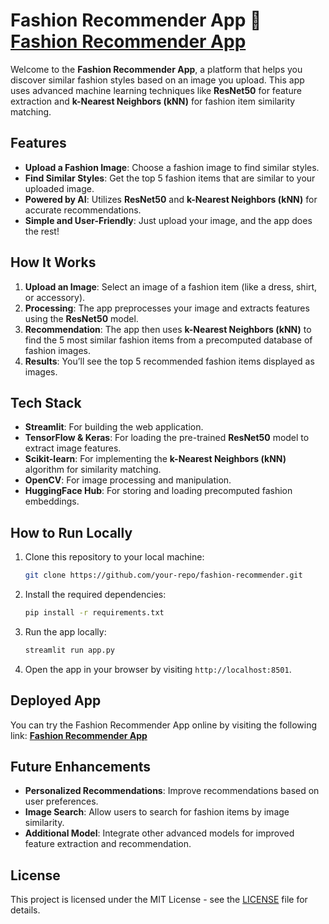 
# Fashion Recommender App 👗 [**Fashion Recommender App**](https://fashion-app.streamlit.app/)

Welcome to the **Fashion Recommender App**, a platform that helps you discover similar fashion styles based on an image you upload. This app uses advanced machine learning techniques like **ResNet50** for feature extraction and **k-Nearest Neighbors (kNN)** for fashion item similarity matching.

## Features

- **Upload a Fashion Image**: Choose a fashion image to find similar styles.
- **Find Similar Styles**: Get the top 5 fashion items that are similar to your uploaded image.
- **Powered by AI**: Utilizes **ResNet50** and **k-Nearest Neighbors (kNN)** for accurate recommendations.
- **Simple and User-Friendly**: Just upload your image, and the app does the rest!

## How It Works

1. **Upload an Image**: Select an image of a fashion item (like a dress, shirt, or accessory).
2. **Processing**: The app preprocesses your image and extracts features using the **ResNet50** model.
3. **Recommendation**: The app then uses **k-Nearest Neighbors (kNN)** to find the 5 most similar fashion items from a precomputed database of fashion images.
4. **Results**: You’ll see the top 5 recommended fashion items displayed as images.

## Tech Stack

- **Streamlit**: For building the web application.
- **TensorFlow & Keras**: For loading the pre-trained **ResNet50** model to extract image features.
- **Scikit-learn**: For implementing the **k-Nearest Neighbors (kNN)** algorithm for similarity matching.
- **OpenCV**: For image processing and manipulation.
- **HuggingFace Hub**: For storing and loading precomputed fashion embeddings.

## How to Run Locally

1. Clone this repository to your local machine:
   ```bash
   git clone https://github.com/your-repo/fashion-recommender.git
   ```

2. Install the required dependencies:
   ```bash
   pip install -r requirements.txt
   ```

3. Run the app locally:
   ```bash
   streamlit run app.py
   ```

4. Open the app in your browser by visiting `http://localhost:8501`.

## Deployed App

You can try the Fashion Recommender App online by visiting the following link:
[**Fashion Recommender App**](https://fashion-app.streamlit.app/)

## Future Enhancements

- **Personalized Recommendations**: Improve recommendations based on user preferences.
- **Image Search**: Allow users to search for fashion items by image similarity.
- **Additional Model**: Integrate other advanced models for improved feature extraction and recommendation.

## License

This project is licensed under the MIT License - see the [LICENSE](LICENSE) file for details.
